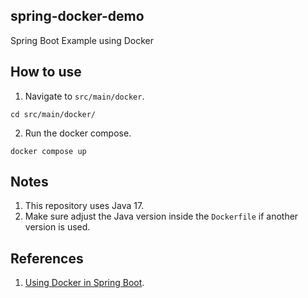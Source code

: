 ## spring-docker-demo

Spring Boot Example using Docker

## How to use

1. Navigate to `src/main/docker`.

```shell
cd src/main/docker/
```

2. Run the docker compose.

```shell
docker compose up
```

## Notes
1. This repository uses Java 17.
2. Make sure adjust the Java version inside the `Dockerfile` if another version is used.

## References

1. [Using Docker in Spring Boot](https://www.baeldung.com/spring-boot-postgresql-docker).